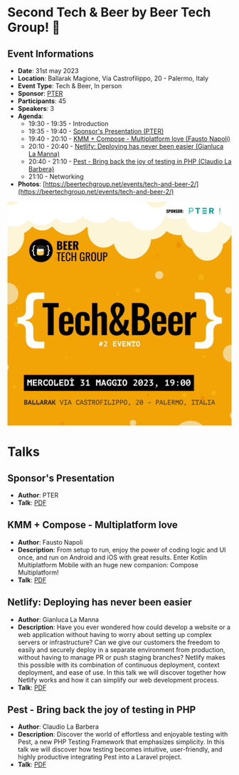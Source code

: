 # Second Tech & Beer by Beer Tech Group! 🎉

## Event Informations

- __Date__: 31st may 2023
- __Location__: Ballarak Magione, Via Castrofilippo, 20 - Palermo, Italy
- __Event Type__: Tech & Beer, In person
- __Sponsor__: [PTER](https://pter.it)
- __Participants__: 45
- __Speakers__: 3
- __Agenda__:
  - 19:30 - 19:35 - Introduction
  - 19:35 - 19:40 - [Sponsor's Presentation (PTER)](#sponsors-presentation)
  - 19:40 - 20:10 - [KMM + Compose - Multiplatform love (Fausto Napoli)](#kmm--compose---multiplatform-love)
  - 20:10 - 20:40 - [Netlify: Deploying has never been easier (Gianluca La Manna)](#netlify-deploying-has-never-been-easier)
  - 20:40 - 21:10 - [Pest - Bring back the joy of testing in PHP (Claudio La Barbera)](#pest---bring-back-the-joy-of-testing-in-php)
  - 21:10 - Networking
- __Photos__: [https://beertechgroup.net/events/tech-and-beer-2/](https://beertechgroup.net/events/tech-and-beer-2/)

![poster](poster.png)

# Talks

## Sponsor's Presentation

- __Author__: PTER
- __Talk__: [PDF](/techandbeer_2/PTER.pdf)

## KMM + Compose - Multiplatform love

- __Author__: Fausto Napoli
- __Description__: From setup to run, enjoy the power of coding logic and UI once, and run on Android and iOS with great results. Enter Kotlin Multiplatform Mobile with an huge new companion: Compose Multiplatform!
- __Talk__: [PDF](/techandbeer_2/KMM%20+%20Compose_%20Multiplatform%20Love.pdf)

## Netlify: Deploying has never been easier

- __Author__: Gianluca La Manna
- __Description__: Have you ever wondered how could develop a website or a web application without having to worry about setting up complex servers or infrastructure? Can we give our customers the freedom to easily and securely deploy in a separate environment from production, without having to manage PR or push staging branches? Netlify makes this possible with its combination of continuous deployment, context deployment, and ease of use. In this talk we will discover together how Netlify works and how it can simplify our web development process.
- __Talk__: [PDF](/techandbeer_2/Netlify_%20Deploying%20has%20never%20been%20easier.pdf)

## Pest - Bring back the joy of testing in PHP

- __Author__: Claudio La Barbera
- __Description__: Discover the world of effortless and enjoyable testing with Pest, a new PHP Testing Framework that emphasizes simplicity. In this talk we will discover how testing becomes intuitive, user-friendly, and highly productive integrating Pest into a Laravel project.
- __Talk__: [PDF](/techandbeer_2/PEST_%20Bring%20back%20the%20joy%20of%20testing%20in%20PHP.pdf)
